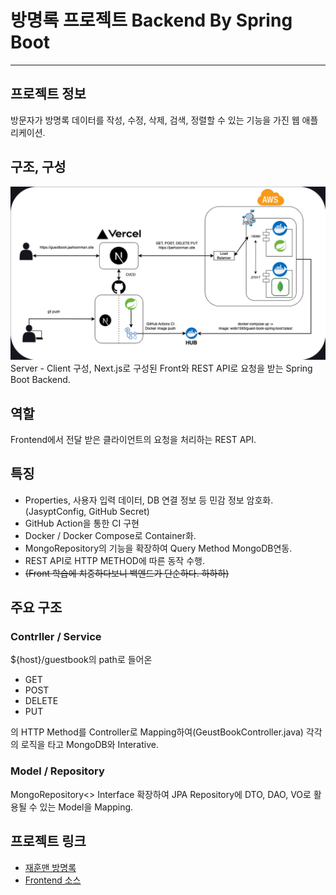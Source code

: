 # 방명록 프로젝트 Backend By Spring Boot

---

## 프로젝트 정보
방문자가 방명록 데이터를 작성, 수정, 삭제, 검색, 정렬할 수 있는 기능을 가진 웹 애플리케이션.

## 구조, 구성
![구조](composition.png)
Server - Client 구성, Next.js로 구성된 Front와 REST API로 요청을 받는 Spring Boot Backend.

## 역할
Frontend에서 전달 받은 클라이언트의 요청을 처리하는 REST API.

## 특징
- Properties, 사용자 입력 데이터, DB 연결 정보 등 민감 정보 암호화.(JasyptConfig, GitHub Secret)
- GitHub Action을 통한 CI 구현
- Docker / Docker Compose로 Container화.
- MongoRepository의 기능을 확장하여 Query Method MongoDB연동.
- REST API로 HTTP METHOD에 따른 동작 수행.
- ~~(Front 학습에 치중하다보니 백엔드가 단순하다. 하하하)~~

## 주요 구조

### Contrller / Service
${host}/guestbook의 path로 들어온
- GET
- POST
- DELETE
- PUT  

의 HTTP Method를 Controller로 Mapping하여(GeustBookController.java) 각각의 로직을 타고 MongoDB와 Interative.

### Model / Repository
MongoRepository<> Interface 확장하여 JPA Repository에 DTO, DAO, VO로 활용될 수 있는 Model을 Mapping.

## 프로젝트 링크
- [재훈맨 방명록](https://guestbook.jaehoonman.site/)
- [Frontend 소스](https://github.com/jaehoonmandev/guest-book-nextjs)